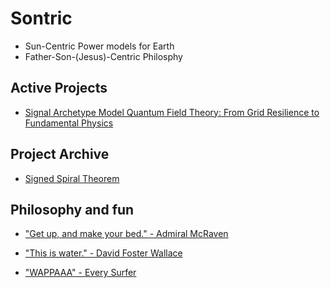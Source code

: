 # Sontric
- Sun-Centric Power models for Earth
- Father-Son-(Jesus)-Centric Philosphy
 
## Active Projects
- [Signal Archetype Model Quantum Field Theory: From Grid Resilience to Fundamental Physics](https://github.com/sontric/signal-archetype-model/)
 
## Project Archive
- [Signed Spiral Theorem](https://github.com/soncentric/snipped-string-theory)

## Philosophy and fun

- ["Get up, and make your bed." - Admiral McRaven](https://www.youtube.com/watch?v=yaQZFhrW0fU)
 
- ["This is water." - David Foster Wallace](https://www.youtube.com/watch?v=ms2BvRbjOYo)
 
- ["WAPPAAA" - Every Surfer](https://www.youtube.com/watch?v=JDRNaAxryu8)
